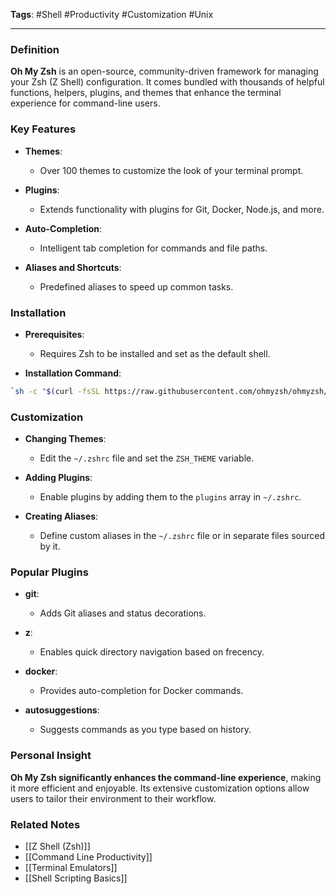 **Tags**: #Shell #Productivity #Customization #Unix

---

### Definition

**Oh My Zsh** is an open-source, community-driven framework for managing your Zsh (Z Shell) configuration. It comes bundled with thousands of helpful functions, helpers, plugins, and themes that enhance the terminal experience for command-line users.

### Key Features

- **Themes**:
    
    - Over 100 themes to customize the look of your terminal prompt.
- **Plugins**:
    
    - Extends functionality with plugins for Git, Docker, Node.js, and more.
- **Auto-Completion**:
    
    - Intelligent tab completion for commands and file paths.
- **Aliases and Shortcuts**:
    
    - Predefined aliases to speed up common tasks.

### Installation

- **Prerequisites**:
    
    - Requires Zsh to be installed and set as the default shell.
- **Installation Command**:
``` bash
`sh -c "$(curl -fsSL https://raw.githubusercontent.com/ohmyzsh/ohmyzsh/master/tools/install.sh)"`
```
    

### Customization

- **Changing Themes**:
    
    - Edit the `~/.zshrc` file and set the `ZSH_THEME` variable.
- **Adding Plugins**:
    
    - Enable plugins by adding them to the `plugins` array in `~/.zshrc`.
- **Creating Aliases**:
    
    - Define custom aliases in the `~/.zshrc` file or in separate files sourced by it.

### Popular Plugins

- **git**:
    
    - Adds Git aliases and status decorations.
- **z**:
    
    - Enables quick directory navigation based on frecency.
- **docker**:
    
    - Provides auto-completion for Docker commands.
- **autosuggestions**:
    
    - Suggests commands as you type based on history.

### Personal Insight

**Oh My Zsh significantly enhances the command-line experience**, making it more efficient and enjoyable. Its extensive customization options allow users to tailor their environment to their workflow.

### Related Notes

- [[Z Shell (Zsh)]]
- [[Command Line Productivity]]
- [[Terminal Emulators]]
- [[Shell Scripting Basics]]